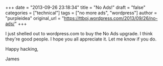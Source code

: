 +++
date = "2013-09-26 23:18:34"
title = "No Ads!"
draft = "false"
categories = ["technical"]
tags = ["no more ads", "wordpress"]
author = "purpleidea"
original_url = "https://ttboj.wordpress.com/2013/09/26/no-ads/"
+++

I just shelled out to wordpress.com to buy the No Ads upgrade. I think they're good people. I hope you all appreciate it. Let me know if you do.

Happy hacking,

James

